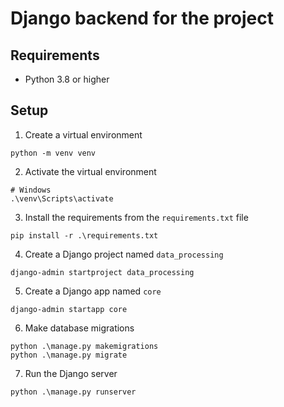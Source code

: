 # Django backend for the project

## Requirements

-   Python 3.8 or higher

## Setup

1. Create a virtual environment

```console
python -m venv venv
```

2. Activate the virtual environment

```console
# Windows
.\venv\Scripts\activate
```

3. Install the requirements from the `requirements.txt` file

```console
pip install -r .\requirements.txt
```

4. Create a Django project named `data_processing`

```console
django-admin startproject data_processing
```

5. Create a Django app named `core`

```console
django-admin startapp core
```

6. Make database migrations

```console
python .\manage.py makemigrations
python .\manage.py migrate
```

7. Run the Django server

```console
python .\manage.py runserver
```
